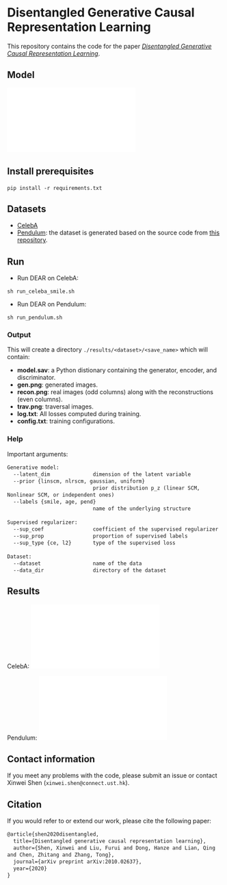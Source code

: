 # Disentangled Generative Causal Representation Learning

This repository contains the code for the paper [*Disentangled Generative Causal Representation Learning*](https://arxiv.org/abs/2010.02637).

## Model
![alt text](./assets/model.pdf)

## Install prerequisites
```
pip install -r requirements.txt
```

## Datasets
- [CelebA](http://mmlab.ie.cuhk.edu.hk/projects/CelebA.html)
- [Pendulum](https://drive.google.com/file/d/1FVJ0MJKUplkyBdD__bUEaqDoIMg_KnAC/view?usp=sharing): the dataset is generated based on the source code from [this repository](https://github.com/huawei-noah/trustworthyAI/blob/master/Causal_Disentangled_Representation_Learning/causal_data/pendulum.py).

## Run

- Run DEAR on CelebA:
```
sh run_celeba_smile.sh
```
- Run DEAR on Pendulum:
```
sh run_pendulum.sh
```


### Output
This will create a directory `./results/<dataset>/<save_name>` which will contain:

- **model.sav**: a Python distionary containing the generator, encoder, and discriminator.
- **gen.png**: generated images.
- **recon.png**: real images (odd columns) along with the reconstructions (even columns).
- **trav.png**: traversal images.  
- **log.txt**: All losses computed during training.
- **config.txt**: training configurations.

### Help
Important arguments:

```
Generative model:
  --latent_dim          	dimension of the latent variable
  --prior {linscm, nlrscm, gaussian, uniform}
                        	prior distribution p_z (linear SCM, Nonlinear SCM, or independent ones)
  --labels {smile, age, pend}
                        	name of the underlying structure
                     
Supervised regularizer:
  --sup_coef          		coefficient of the supervised regularizer
  --sup_prop          		proportion of supervised labels
  --sup_type {ce, l2}		type of the supervised loss

Dataset:
  --dataset          		name of the data
  --data_dir          		directory of the dataset
```

## Results

CelebA:
![alt text](./assets/trav_celeba_smile_cap_.pdf)

Pendulum:
![alt text](./assets/trav_pend_cap.pdf)


## Contact information
If you meet any problems with the code, please submit an issue or contact Xinwei Shen (`xinwei.shen@connect.ust.hk`).

## Citation
If you would refer to or extend our work, please cite the following paper:
```
@article{shen2020disentangled,
  title={Disentangled generative causal representation learning},
  author={Shen, Xinwei and Liu, Furui and Dong, Hanze and Lian, Qing and Chen, Zhitang and Zhang, Tong},
  journal={arXiv preprint arXiv:2010.02637},
  year={2020}
}
```
